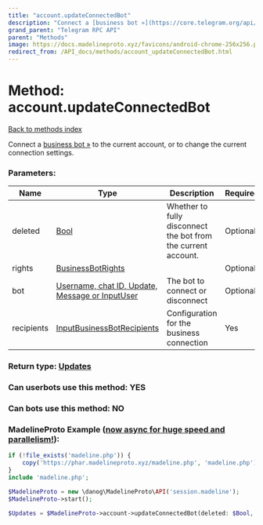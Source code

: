 ```yaml
---
title: "account.updateConnectedBot"
description: "Connect a [business bot »](https://core.telegram.org/api/business#connected-bots) to the current account, or to change the current connection settings."
grand_parent: "Telegram RPC API"
parent: "Methods"
image: https://docs.madelineproto.xyz/favicons/android-chrome-256x256.png
redirect_from: /API_docs/methods/account_updateConnectedBot.html
---
```

# Method: account.updateConnectedBot
[Back to methods index](index.html)



Connect a [business bot »](https://core.telegram.org/api/business#connected-bots) to the current account, or to change the current connection settings.

### Parameters:

| Name     |    Type       | Description | Required |
|----------|---------------|-------------|----------|
|deleted|[Bool](/API_docs/types/Bool.html) | Whether to fully disconnect the bot from the current account. | Optional|
|rights|[BusinessBotRights](/API_docs/types/BusinessBotRights.html) |  | Optional|
|bot|[Username, chat ID, Update, Message or InputUser](/API_docs/types/InputUser.html) | The bot to connect or disconnect | Optional|
|recipients|[InputBusinessBotRecipients](/API_docs/types/InputBusinessBotRecipients.html) | Configuration for the business connection | Yes|


### Return type: [Updates](/API_docs/types/Updates.html)

### Can userbots use this method: **YES**

### Can bots use this method: **NO**


### MadelineProto Example ([now async for huge speed and parallelism!](https://docs.madelineproto.xyz/docs/ASYNC.html)):


```php
if (!file_exists('madeline.php')) {
    copy('https://phar.madelineproto.xyz/madeline.php', 'madeline.php');
}
include 'madeline.php';

$MadelineProto = new \danog\MadelineProto\API('session.madeline');
$MadelineProto->start();

$Updates = $MadelineProto->account->updateConnectedBot(deleted: $Bool, rights: $BusinessBotRights, bot: $InputUser, recipients: $InputBusinessBotRecipients, );
```

